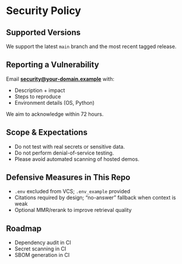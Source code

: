 # Security Policy

## Supported Versions
We support the latest `main` branch and the most recent tagged release.

## Reporting a Vulnerability
Email **security@your-domain.example** with:
- Description + impact
- Steps to reproduce
- Environment details (OS, Python)

We aim to acknowledge within 72 hours.

## Scope & Expectations
- Do not test with real secrets or sensitive data.
- Do not perform denial-of-service testing.
- Please avoid automated scanning of hosted demos.

## Defensive Measures in This Repo
- `.env` excluded from VCS; `.env_example` provided
- Citations required by design; “no-answer” fallback when context is weak
- Optional MMR/rerank to improve retrieval quality

## Roadmap
- Dependency audit in CI
- Secret scanning in CI
- SBOM generation in CI
